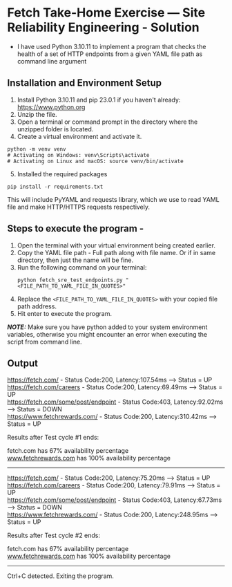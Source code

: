 # Fetch Take-Home Exercise — Site Reliability Engineering - Solution
- I have used Python 3.10.11 to implement a program that checks the health of a set of HTTP endpoints from a given YAML file path as command line argument

## Installation and Environment Setup
1. Install Python 3.10.11 and pip 23.0.1 if you haven't already: https://www.python.org
2. Unzip the file.
3. Open a terminal or command prompt in the directory where the unzipped folder is located.
4. Create a virtual environment and activate it.
```
python -m venv venv
# Activating on Windows: venv\Scripts\activate
# Activating on Linux and macOS: source venv/bin/activate
```
5. Installed the required packages
``` 
pip install -r requirements.txt
``` 
This will include PyYAML and requests library, which we use to read YAML file and make HTTP/HTTPS requests respectively.

## Steps to execute the program -
1. Open the terminal with your virtual environment being created earlier.
2. Copy the YAML file path - Full path along with file name. Or if in same directory, then just the name will be fine.
3. Run the following command on your terminal:
   ```
   python fetch_sre_test_endpoints.py "<FILE_PATH_TO_YAML_FILE_IN_QUOTES>"
   ```
5. Replace the `<FILE_PATH_TO_YAML_FILE_IN_QUOTES>` with your copied file path address.
6. Hit enter to execute the program.


**_NOTE:_** Make sure you have python added to your system environment variables, otherwise you might encounter an error when executing the script from command line.

## Output
https://fetch.com/ - Status Code:200, Latency:107.54ms --> Status = UP\
https://fetch.com/careers - Status Code:200, Latency:69.49ms --> Status = UP\
https://fetch.com/some/post/endpoint - Status Code:403, Latency:92.02ms --> Status = DOWN\
https://www.fetchrewards.com/ - Status Code:200, Latency:310.42ms --> Status = UP

Results after Test cycle #1 ends:

fetch.com has 67% availability percentage\
www.fetchrewards.com has 100% availability percentage

---

https://fetch.com/ - Status Code:200, Latency:75.20ms --> Status = UP\
https://fetch.com/careers - Status Code:200, Latency:79.91ms --> Status = UP\
https://fetch.com/some/post/endpoint - Status Code:403, Latency:67.73ms --> Status = DOWN\
https://www.fetchrewards.com/ - Status Code:200, Latency:248.95ms --> Status = UP

Results after Test cycle #2 ends:

fetch.com has 67% availability percentage\
www.fetchrewards.com has 100% availability percentage

---

Ctrl+C detected. Exiting the program.
